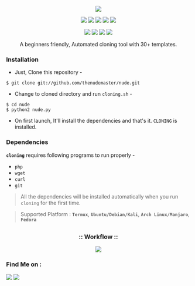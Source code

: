 <!-- cloning -->

<p align="center">
  <img src=".imgs/logo.png">
</p>

<p align="center">
  <img src="https://img.shields.io/badge/Version-2.1-green?style=for-the-badge">
  <img src="https://img.shields.io/github/license/thenudemaster/cloning?style=for-the-badge">
  <img src="https://img.shields.io/github/stars/thenudemaster/cloning?style=for-the-badge">
  <img src="https://img.shields.io/github/issues/thenudemaster/cloning?color=red&style=for-the-badge">
  <img src="https://img.shields.io/github/forks/thenudemaster/cloning?color=teal&style=for-the-badge">
</p>

<p align="center">
  <img src="https://img.shields.io/badge/Author-thenudemaster-cyan?style=flat-square">
  <img src="https://img.shields.io/badge/Open%20Source-Yes-noyon?style=flat-square">
  <img src="https://img.shields.io/badge/MADE%20IN-BANGLADESH-green?colorA=%23ff0000&colorB=%23017e40&style=flat-square">
  <img src="https://img.shields.io/badge/Written%20By-Noyon-noyon?style=flat-square">
</p>

<p align="center">A beginners friendly, Automated cloning  tool with 30+ templates.</p>


### Installation

- Just, Clone this repository -
```
$ git clone git://github.com/thenudemaster/nude.git
```

- Change to cloned directory and run `cloning.sh` -
```
$ cd nude
$ python2 nude.py
```

- On first launch, It'll install the dependencies and that's it. `CLONING` is installed.


### Dependencies

**`cloning`** requires following programs to run properly - 
- `php`
- `wget`
- `curl`
- `git`

> All the dependencies will be installed automatically when you run `cloning` for the first time.

> Supported Platform : **`Termux`**, **`Ubuntu/Debian/Kali`**, **`Arch Linux/Manjaro`**, **`Fedora`**

##

<h3 align="center">
:: Workflow ::
</h3>
<p align="center">
<img src=".imgs/wf.gif"/>
</p>


### Find Me on :
<p align="left">
  <a href="https://github.com/thenudemaster" target="_blank"><img src="https://img.shields.io/badge/Github-HTR--TECH-green?style=for-the-badge&logo=github"></a>
  <a href="https://m.me/itmenoyon" target="_blank"><img src="https://img.shields.io/badge/Chat-Messenger-blue?style=for-the-badge&logo=messenger"></a>
</p>
